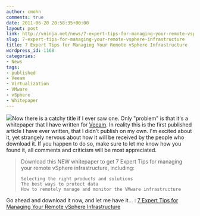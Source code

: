 ```yaml
---
author: cmohn
comments: true
date: 2011-06-20 20:58:35+00:00
layout: post
link: http://vninja.net/news/7-expert-tips-for-managing-your-remote-vsphere-infrastructure/
slug: 7-expert-tips-for-managing-your-remote-vsphere-infrastructure
title: 7 Expert Tips for Managing Your Remote vSphere Infrastructure
wordpress_id: 1168
categories:
- News
tags:
- published
- Veeam
- Virtualization
- VMware
- vSphere
- Whitepaper
---
```


[![](http://vninja.net/wordpress/wp-content/uploads/2011/06/veeam_logo.jpg)](http://vninja.net/wordpress/wp-content/uploads/2011/06/veeam_logo.jpg)Now there is a catchy title if I ever saw one. Only "problem" is that it's a whitepaper that I have written for [Veeam](http://www.veeam.com/). In reality this is the first published article I have ever written, that I didn't publish on my own. I'm excited about it, yet strangely nervous about how it will be received by the people who download it. If you happen to do so, make sure to let me know how you found it, all comments and criticism will be most appreciated.



<blockquote>
Download this NEW whitepaper to get 7 Expert Tips for managing your remote vSphere infrastructure, including:

    Selecting the right products and solutions
    The best ways to protect data
    How to remotely manage and monitor the VMware infrastructure
</blockquote>



Go ahead and download it now, and let me have it... : [7 Expert Tips for Managing Your Remote vSphere Infrastructure](http://go.veeam.com/wp-2011-christian-mohn-7-expert-tips-managing-remote-vsphere.html)
